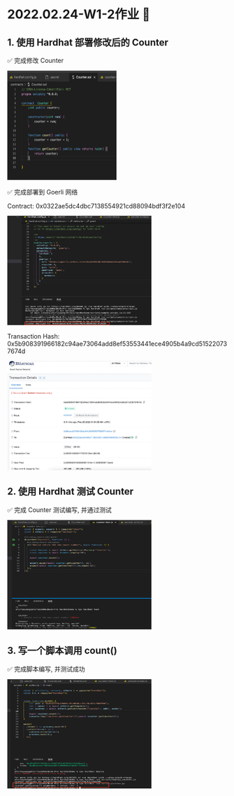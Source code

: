 # 2022.02.24-W1-2作业 📔

## 1. 使用 Hardhat 部署修改后的 Counter

✅ 完成修改 Counter

<img style="width:250px;height:250px" src="./2022-02-25-10-12-04.png"  alt="见根目录图片"/>

✅ 完成部署到 Goerli 网络

Contract: 0x0322ae5dc4dbc7138554921cd88094bdf3f2e104

<img style="width:330px;height:250px" src="./2022-02-25-10-14-43.png"  alt="见根目录图片"/>

Transaction Hash: 0x5b908391966182c94ae73064add8ef53553441ece4905b4a9cd515220737674d

<img style="width:330px;height:250px" src="./2022-02-25-10-20-07.png"  alt="见根目录图片"/>

## 2. 使用 Hardhat 测试 Counter

✅ 完成 Counter 测试编写, 并通过测试

<img style="width:330px;height:250px" src="./2022-02-25-10-23-29.png"  alt="见根目录图片"/>

## 3. 写一个脚本调用 count()

✅ 完成脚本编写, 并测试成功

<img style="width:330px;height:250px" src="./2022-02-25-15-49-56.png"  alt="见根目录图片"/>



